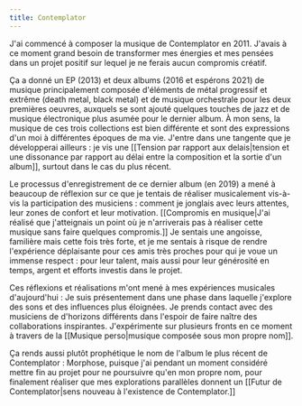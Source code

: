 ```yaml
---
title: Contemplator
---
```


J'ai commencé à composer la musique de Contemplator en 2011. J'avais à ce moment grand besoin de transformer mes énergies et mes pensées dans un projet positif sur lequel je ne ferais aucun compromis créatif.

Ça a donné un EP (2013) et deux albums (2016 et espérons 2021) de musique principalement composée d'éléments de métal progressif et extrême (death metal, black metal) et de musique orchestrale pour les deux premières oeuvres, auxquels se sont ajouté quelques touches de jazz et de musique électronique plus asumée pour le dernier album. À mon sens, la musique de ces trois collections est bien différente et sont des expressions d'un moi à différentes époques de ma vie. J'entre dans une tangente que je développerai ailleurs : je vis une [[Tension par rapport aux delais|tension et une dissonance par rapport au délai entre la composition et la sortie d'un album]], surtout dans le cas du plus récent.

Le processus d'enregistrement de ce dernier album (en 2019) a mené à beaucoup de réflexion sur ce que je tentais de réaliser musicalement vis-à-vis la participation des musiciens : comment je jonglais avec leurs attentes, leur zones de confort et leur motivation. [[Compromis en musique|J'ai réalisé que j'atteignais un point où je n'arriverais pas à réaliser cette musique sans faire quelques compromis.]] Je sentais une angoisse, familière mais cette fois très forte, et je me sentais à risque de rendre l'expérience déplaisante pour ces amis très proches pour qui je voue un immense respect : pour leur talent, mais aussi pour leur générosité en temps, argent et efforts investis dans le projet. 

Ces réflexions et réalisations m'ont mené à mes expériences musicales d'aujourd'hui : Je suis présentement dans une phase dans laquelle j'explore des sons et des influences plus éloignées. Je prends contact avec des musiciens de d'horizons différents dans l'espoir de faire naître des collaborations inspirantes. J'expérimente sur plusieurs fronts en ce moment à travers de la [[Musique perso|musique composée sous mon propre nom]].

Ça rends aussi plutôt prophétique le nom de l'album le plus récent de Contemplator : Morphose, puisque j'ai pendant un moment considéré mettre fin au projet pour ne poursuivre qu'en mon propre nom, pour finalement réaliser que mes explorations parallèles donnent un [[Futur de Contemplator|sens nouveau à l'existence de Contemplator.]]